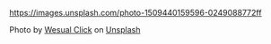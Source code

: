 









https://images.unsplash.com/photo-1509440159596-0249088772ff

Photo by <a href="https://unsplash.com/@wesual?utm_source=unsplash&utm_medium=referral&utm_content=creditCopyText">Wesual Click</a> on <a href="https://unsplash.com/s/photos/wheat-bread?utm_source=unsplash&utm_medium=referral&utm_content=creditCopyText">Unsplash</a>
  